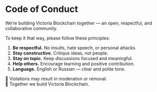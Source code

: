 # Code of Conduct

We’re building Victoria Blockchain together — an open, respectful, and collaborative community.  

To keep it that way, please follow these principles:

1. **Be respectful.** No insults, hate speech, or personal attacks.  
2. **Stay constructive.** Critique ideas, not people.  
3. **Stay on topic.** Keep discussions focused and meaningful.  
4. **Help others.** Encourage learning and positive contribution.  
5. **Language.** English or Russian — clear and polite tone.  

🚫 Violations may result in moderation or removal.  
💎 Together we build Victoria Blockchain.
